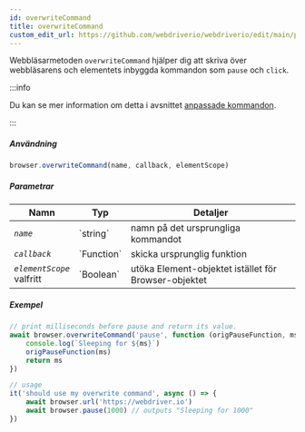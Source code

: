 ```yaml
---
id: overwriteCommand
title: overwriteCommand
custom_edit_url: https://github.com/webdriverio/webdriverio/edit/main/packages/webdriverio/src/commands/browser/overwriteCommand.ts
---
```


Webbläsarmetoden `overwriteCommand` hjälper dig att skriva över webbläsarens och elementets inbyggda kommandon som `pause` och `click`.

:::info

Du kan se mer information om detta i avsnittet [anpassade kommandon](/docs/customcommands#overwriting-native-commands).

:::

##### Användning

```js
browser.overwriteCommand(name, callback, elementScope)
```

##### Parametrar

<table>
  <thead>
    <tr>
      <th>Namn</th><th>Typ</th><th>Detaljer</th>
    </tr>
  </thead>
  <tbody>
    <tr>
      <td><code><var>name</var></code></td>
      <td>`string`</td>
      <td>namn på det ursprungliga kommandot</td>
    </tr>
    <tr>
      <td><code><var>callback</var></code></td>
      <td>`Function`</td>
      <td>skicka ursprunglig funktion</td>
    </tr>
    <tr>
      <td><code><var>elementScope</var></code><br /><span className="label labelWarning">valfritt</span></td>
      <td>`Boolean`</td>
      <td>utöka Element-objektet istället för Browser-objektet</td>
    </tr>
  </tbody>
</table>

##### Exempel

```js title="execute.js"
// print milliseconds before pause and return its value.
await browser.overwriteCommand('pause', function (origPauseFunction, ms) {
    console.log(`Sleeping for ${ms}`)
    origPauseFunction(ms)
    return ms
})

// usage
it('should use my overwrite command', async () => {
    await browser.url('https://webdriver.io')
    await browser.pause(1000) // outputs "Sleeping for 1000"
})
```
